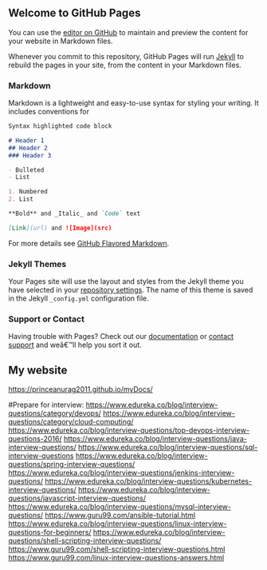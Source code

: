 ## Welcome to GitHub Pages

You can use the [editor on GitHub](https://github.com/princeanurag2011/myDocs/edit/master/README.md) to maintain and preview the content for your website in Markdown files.

Whenever you commit to this repository, GitHub Pages will run [Jekyll](https://jekyllrb.com/) to rebuild the pages in your site, from the content in your Markdown files.

### Markdown

Markdown is a lightweight and easy-to-use syntax for styling your writing. It includes conventions for

```markdown
Syntax highlighted code block

# Header 1
## Header 2
### Header 3

- Bulleted
- List

1. Numbered
2. List

**Bold** and _Italic_ and `Code` text

[Link](url) and ![Image](src)
```

For more details see [GitHub Flavored Markdown](https://guides.github.com/features/mastering-markdown/).

### Jekyll Themes

Your Pages site will use the layout and styles from the Jekyll theme you have selected in your [repository settings](https://github.com/princeanurag2011/myDocs/settings). The name of this theme is saved in the Jekyll `_config.yml` configuration file.

### Support or Contact

Having trouble with Pages? Check out our [documentation](https://help.github.com/categories/github-pages-basics/) or [contact support](https://github.com/contact) and weâ€™ll help you sort it out.
## My website 
https://princeanurag2011.github.io/myDocs/

#Prepare for interview:
https://www.edureka.co/blog/interview-questions/category/devops/
https://www.edureka.co/blog/interview-questions/category/cloud-computing/
https://www.edureka.co/blog/interview-questions/top-devops-interview-questions-2016/
https://www.edureka.co/blog/interview-questions/java-interview-questions/
https://www.edureka.co/blog/interview-questions/sql-interview-questions
https://www.edureka.co/blog/interview-questions/spring-interview-questions/
https://www.edureka.co/blog/interview-questions/jenkins-interview-questions/
https://www.edureka.co/blog/interview-questions/kubernetes-interview-questions/
https://www.edureka.co/blog/interview-questions/javascript-interview-questions/
https://www.edureka.co/blog/interview-questions/mysql-interview-questions/
https://www.guru99.com/ansible-tutorial.html
https://www.edureka.co/blog/interview-questions/linux-interview-questions-for-beginners/
https://www.edureka.co/blog/interview-questions/shell-scripting-interview-questions/
https://www.guru99.com/shell-scripting-interview-questions.html
https://www.guru99.com/linux-interview-questions-answers.html
